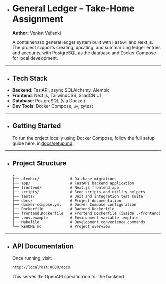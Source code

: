 - # General Ledger – Take-Home Assignment
  
  **Author:** Venkat Vellanki  
  
  A containerized general ledger system built with FastAPI and Next.js. The project supports creating, updating, and summarizing ledger entries and accounts, with PostgreSQL as the database and Docker Compose for local development.  
  
---
- ## Tech Stack
- **Backend**: FastAPI, async SQLAlchemy, Alembic
- **Frontend**: Next.js, TailwindCSS, ShadCN UI
- **Database**: PostgreSQL (via Docker)
- **Dev Tools**: Docker Compose, `uv`, pytest
  
---
- ## Getting Started
  
  To run the project locally using Docker Compose, follow the full setup guide here: in [docs/setup.md](./docs/setup.md). 
  
---
- ## Project Structure
  
  ```
  .
  ├── alembic/              # Database migrations
  ├── app/                  # FastAPI backend application
  ├── frontend/             # Next.js frontend app
  ├── scripts/              # Seed scripts and utility helpers
  ├── tests/                # Unit and integration test suite
  ├── docs/                 # Project documentation
  ├── docker-compose.yml    # Docker Compose configuration
  ├── Dockerfile            # Backend Dockerfile
  ├── frontend.Dockerfile   # Frontend Dockerfile (inside ./frontend)
  ├── .env.example          # Environment variable template
  ├── Makefile              # Development convenience commands
  └── README.md             # Project overview
  ```
  
---
- ## API Documentation
  
  Once running, visit:  
  
  ```
  http://localhost:8000/docs
  ```
  
  This serves the OpenAPI specification for the backend.
